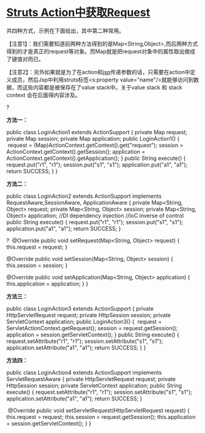 [Struts Action中获取Request](/u011628171/article/details/17459555)
==================================================================

共四种方式，示例在下面给出，其中第二种常用。

【注意1】：我们需要知道前两种方法得到的是Map\<String,Object\>,而后两种方式得到的才是真正的request等对象。而Map就是把request对象中的属性取出做成了键值对而已。

【注意2】：另外如果就是为了在action和[jsp](http://cpro.baidu.com/cpro/ui/uijs.php?rs=1&u=http%3A%2F%2Fblog%2Eknowsky%2Ecom%2F220083%2Ehtm&p=baidu&c=news&n=10&t=tpclicked3_hc&q=sayyescpr&k=jsp&k0=jsp&sid=6e0d24cd950a1ec5&ch=0&tu=u1366390&jk=26ddec34c7c445d2&cf=1&fv=11&stid=9&urlid=0)传递参数的话，只需要在action中定义成员，然后Jsp中利用struts标签\<s:property value="name"/\>就能够访问到数据，而这些内容都是被保存在了value stack中。关于value stack 和 stack context 会在后面得内容涉及。

?

**方法一：**

public class LoginAction1 extends ActionSupport {
 private Map request;
 private Map session;
 private Map application;
 public LoginAction1() {
 request = (Map)ActionContext.getContext().get("request");
 session = ActionContext.getContext().getSession();
 application = ActionContext.getContext().getApplication();
}
 public String execute() {
 request.put("r1", "r1");
 session.put("s1", "s1");
 application.put("a1", "a1");
 return SUCCESS;
 }
 }

**方法二：**

public class LoginAction2 extends ActionSupport implements RequestAware,SessionAware, ApplicationAware {
 private Map\<String, Object\> request;
 private Map\<String, Object\> session;
 private Map\<String, Object\> application;
 //DI dependency injection
 //IoC inverse of control
 public String execute() {
 request.put("r1", "r1");
 session.put("s1", "s1");
 application.put("a1", "a1");
 return SUCCESS;
 }

?  @Override
 public void setRequest(Map\<String, Object\> request) {
 this.request = request;
 }

@Override
 public void setSession(Map\<String, Object\> session) {
 this.session = session;
 }

@Override
 public void setApplication(Map\<String, Object\> application) {
 this.application = application;
 }
}

**方法三：**

public class LoginAction3 extends ActionSupport {
 private HttpServletRequest request;
 private HttpSession session;
 private ServletContext application;
 public LoginAction3() {
 request = ServletActionContext.getRequest();
 session = request.getSession();
 application = session.getServletContext();
}
 public String execute() {
 request.setAttribute("r1", "r1");
 session.setAttribute("s1", "s1");
 application.setAttribute("a1", "a1");
 return SUCCESS;
 }
 }

**方法四：**

public class LoginAction4 extends ActionSupport implements ServletRequestAware {
 private HttpServletRequest request;
 private HttpSession session;
 private ServletContext application;
 public String execute() {
 request.setAttribute("r1", "r1");
 session.setAttribute("s1", "s1");
 application.setAttribute("a1", "a1");
 return SUCCESS;
 }

 @Override
 public void setServletRequest(HttpServletRequest request) {
 this.request = request;
 this.session = request.getSession();
 this.application = session.getServletContext();
 }
}
